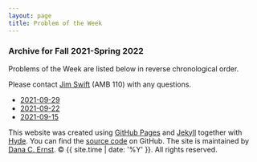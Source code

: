 ```yaml
---
layout: page
title: Problem of the Week
---
```


### Archive for Fall 2021-Spring 2022

Problems of the Week are listed 
below in reverse chronological order. 

Please contact [Jim Swift](mailto:jwswift@gmail.com) (AMB 110) with any questions.

- <a href = "https://naumathstat.github.io/problem-of-the-week/files/2021-09-29.html">2021-09-29</a>
- <a href = "https://naumathstat.github.io/problem-of-the-week/files/2021-09-22.html">2021-09-22</a>
- <a href = "https://naumathstat.github.io/problem-of-the-week/files/2021-09-15.html">2021-09-15</a>

<p>This website was created using <a href="https://pages.github.com">GitHub Pages</a> and <a href="http://jekyllrb.com">Jekyll</a> together with <a href="http://hyde.getpoole.com">Hyde</a>. You can find the <a href="http://github.com/NAUMathStat/seminars">source code</a> on GitHub. The site is maintained by <a href="http://dcernst.github.io">Dana C. Ernst</a>. &copy; {{ site.time | date: '%Y' }}. All rights reserved.</p>
